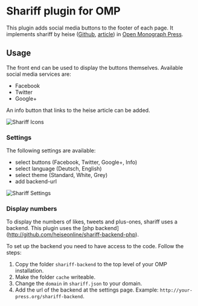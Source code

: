 # Shariff plugin for OMP
This plugin adds social media buttons to the footer of each page. It implements shariff by heise ([Github](https://github.com/heiseonline/shariff), [article](http://ct.de/shariff))  in [Open Monograph Press](https://pkp.sfu.ca/omp/).


## Usage

The front end can be used to display the buttons themselves. Available social media services are:
- Facebook
- Twitter
- Google+

An info button that links to the heise article can be added.

![Shariff Icons](https://raw.githubusercontent.com/langsci/lsp-artwork/master/shariff/shariff-icons.PNG)

### Settings
The following settings are available: 
- select buttons (Facebook, Twitter, Google+, Info)
- select language (Deutsch, English)
- select theme (Standard, White, Grey)
- add backend-url

![Shariff Settings](https://raw.githubusercontent.com/langsci/lsp-artwork/master/shariff/shariff-settings.PNG)

### Display numbers

To display the numbers of likes, tweets and plus-ones, shariff uses a backend. This plugin uses the [php backend] (http://github.com/heiseonline/shariff-backend-php). 

To set up the backend you need to have access to the code. Follow the steps:
 1. Copy the folder `shariff-backend` to the top level of your OMP installation.
 2. Make the folder `cache` writeable.
 3. Change the `domain` in `shariff.json` to your domain.
 4. Add the url of the backend at the settings page. Example: `http://your-press.org/shariff-backend`.
